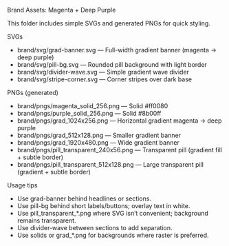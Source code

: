 Brand Assets: Magenta + Deep Purple

This folder includes simple SVGs and generated PNGs for quick styling.

SVGs

- brand/svg/grad-banner.svg — Full-width gradient banner (magenta → deep purple)
- brand/svg/pill-bg.svg — Rounded pill background with light border
- brand/svg/divider-wave.svg — Simple gradient wave divider
- brand/svg/stripe-corner.svg — Corner stripes over dark base

PNGs (generated)

- brand/pngs/magenta_solid_256.png — Solid #ff0080
- brand/pngs/purple_solid_256.png — Solid #8b00ff
- brand/pngs/grad_1024x256.png — Horizontal gradient magenta → deep purple
- brand/pngs/grad_512x128.png — Smaller gradient banner
- brand/pngs/grad_1920x480.png — Wide gradient banner
- brand/pngs/pill_transparent_240x56.png — Transparent pill (gradient fill + subtle border)
- brand/pngs/pill_transparent_512x128.png — Large transparent pill (gradient + subtle border)

Usage tips

- Use grad-banner behind headlines or sections.
- Use pill-bg behind short labels/buttons; overlay text in white.
- Use pill_transparent_*.png where SVG isn’t convenient; background remains transparent.
- Use divider-wave between sections to add separation.
- Use solids or grad_*.png for backgrounds where raster is preferred.
